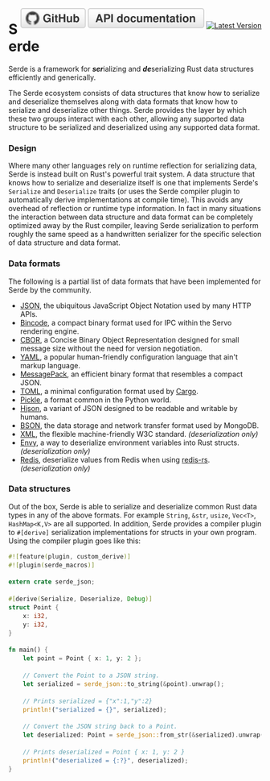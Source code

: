 <span style="float:right">[![github](/img/github.svg)](https://github.com/serde-rs/serde) [![rustdoc](/img/rustdoc.svg)](https://docs.serde.rs/serde/) [![Latest Version](https://img.shields.io/crates/v/serde.svg?style=social)](https://crates.io/crates/serde)</span>

# Serde

Serde is a framework for ***ser***ializing and ***de***serializing Rust data
structures efficiently and generically.

The Serde ecosystem consists of data structures that know how to serialize and
deserialize themselves along with data formats that know how to serialize and
deserialize other things. Serde provides the layer by which these two groups
interact with each other, allowing any supported data structure to be serialized
and deserialized using any supported data format.

### Design

Where many other languages rely on runtime reflection for serializing data,
Serde is instead built on Rust's powerful trait system. A data structure that
knows how to serialize and deserialize itself is one that implements Serde's
`Serialize` and `Deserialize` traits (or uses the Serde compiler plugin to
automatically derive implementations at compile time). This avoids any overhead
of reflection or runtime type information. In fact in many situations the
interaction between data structure and data format can be completely optimized
away by the Rust compiler, leaving Serde serialization to perform roughly the
same speed as a handwritten serializer for the specific selection of data
structure and data format.

### Data formats

The following is a partial list of data formats that have been implemented for
Serde by the community.

- [JSON](https://github.com/serde-rs/json), the ubiquitous JavaScript Object
  Notation used by many HTTP APIs.
- [Bincode](https://github.com/TyOverby/bincode), a compact binary format used
  for IPC within the Servo rendering engine.
- [CBOR](https://github.com/pyfisch/cbor), a Concise Binary Object
  Representation designed for small message size without the need for version
  negotiation.
- [YAML](https://github.com/dtolnay/serde-yaml), a popular human-friendly
  configuration language that ain't markup language.
- [MessagePack](https://github.com/3Hren/msgpack-rust), an efficient binary
  format that resembles a compact JSON.
- [TOML](https://github.com/alexcrichton/toml-rs), a minimal configuration
  format used by [Cargo](http://doc.crates.io/manifest.html).
- [Pickle](https://github.com/birkenfeld/serde-pickle), a format common in the
  Python world.
- [Hjson](https://github.com/laktak/hjson-rust), a variant of JSON designed to
  be readable and writable by humans.
- [BSON](https://github.com/zonyitoo/bson-rs), the data storage and network
  transfer format used by MongoDB.
- [XML](https://github.com/serde-rs/xml), the flexible machine-friendly W3C
  standard. *(deserialization only)*
- [Envy](https://github.com/softprops/envy), a way to deserialize environment
  variables into Rust structs. *(deserialization only)*
- [Redis](https://github.com/OneSignal/serde-redis), deserialize values from
  Redis when using [redis-rs](https://crates.io/crates/redis).
  *(deserialization only)*

### Data structures

Out of the box, Serde is able to serialize and deserialize common Rust data
types in any of the above formats. For example `String`, `&str`, `usize`,
`Vec<T>`, `HashMap<K,V>` are all supported. In addition, Serde provides a
compiler plugin to `#[derive]` serialization implementations for structs in your
own program. Using the compiler plugin goes like this:

```rust
#![feature(plugin, custom_derive)]
#![plugin(serde_macros)]

extern crate serde_json;

#[derive(Serialize, Deserialize, Debug)]
struct Point {
    x: i32,
    y: i32,
}

fn main() {
    let point = Point { x: 1, y: 2 };

    // Convert the Point to a JSON string.
    let serialized = serde_json::to_string(&point).unwrap();

    // Prints serialized = {"x":1,"y":2}
    println!("serialized = {}", serialized);

    // Convert the JSON string back to a Point.
    let deserialized: Point = serde_json::from_str(&serialized).unwrap();

    // Prints deserialized = Point { x: 1, y: 2 }
    println!("deserialized = {:?}", deserialized);
}
```
